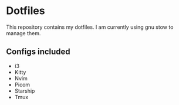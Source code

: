 # Dotfiles

This repository contains my dotfiles. I am currently using gnu stow to manage them.

## Configs included

- i3
- Kitty
- Nvim
- Picom
- Starship
- Tmux
